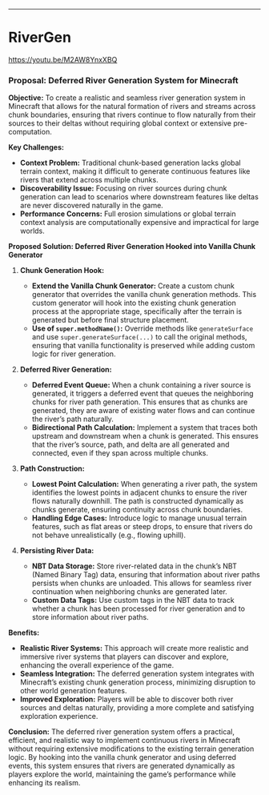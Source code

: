 ---

# RiverGen

https://youtu.be/M2AW8YnxXBQ

### **Proposal: Deferred River Generation System for Minecraft**

**Objective:**
To create a realistic and seamless river generation system in Minecraft that allows for the natural formation of rivers and streams across chunk boundaries, ensuring that rivers continue to flow naturally from their sources to their deltas without requiring global context or extensive pre-computation.

**Key Challenges:**
- **Context Problem:** Traditional chunk-based generation lacks global terrain context, making it difficult to generate continuous features like rivers that extend across multiple chunks.
- **Discoverability Issue:** Focusing on river sources during chunk generation can lead to scenarios where downstream features like deltas are never discovered naturally in the game.
- **Performance Concerns:** Full erosion simulations or global terrain context analysis are computationally expensive and impractical for large worlds.

**Proposed Solution: Deferred River Generation Hooked into Vanilla Chunk Generator**

1. **Chunk Generation Hook:**
   - **Extend the Vanilla Chunk Generator:** Create a custom chunk generator that overrides the vanilla chunk generation methods. This custom generator will hook into the existing chunk generation process at the appropriate stage, specifically after the terrain is generated but before final structure placement.
   - **Use of `super.methodName()`:** Override methods like `generateSurface` and use `super.generateSurface(...)` to call the original methods, ensuring that vanilla functionality is preserved while adding custom logic for river generation.

2. **Deferred River Generation:**
   - **Deferred Event Queue:** When a chunk containing a river source is generated, it triggers a deferred event that queues the neighboring chunks for river path generation. This ensures that as chunks are generated, they are aware of existing water flows and can continue the river’s path naturally.
   - **Bidirectional Path Calculation:** Implement a system that traces both upstream and downstream when a chunk is generated. This ensures that the river’s source, path, and delta are all generated and connected, even if they span across multiple chunks.

3. **Path Construction:**
   - **Lowest Point Calculation:** When generating a river path, the system identifies the lowest points in adjacent chunks to ensure the river flows naturally downhill. The path is constructed dynamically as chunks generate, ensuring continuity across chunk boundaries.
   - **Handling Edge Cases:** Introduce logic to manage unusual terrain features, such as flat areas or steep drops, to ensure that rivers do not behave unrealistically (e.g., flowing uphill).

4. **Persisting River Data:**
   - **NBT Data Storage:** Store river-related data in the chunk’s NBT (Named Binary Tag) data, ensuring that information about river paths persists when chunks are unloaded. This allows for seamless river continuation when neighboring chunks are generated later.
   - **Custom Data Tags:** Use custom tags in the NBT data to track whether a chunk has been processed for river generation and to store information about river paths.

**Benefits:**
- **Realistic River Systems:** This approach will create more realistic and immersive river systems that players can discover and explore, enhancing the overall experience of the game.
- **Seamless Integration:** The deferred generation system integrates with Minecraft’s existing chunk generation process, minimizing disruption to other world generation features.
- **Improved Exploration:** Players will be able to discover both river sources and deltas naturally, providing a more complete and satisfying exploration experience.

**Conclusion:**
The deferred river generation system offers a practical, efficient, and realistic way to implement continuous rivers in Minecraft without requiring extensive modifications to the existing terrain generation logic. By hooking into the vanilla chunk generator and using deferred events, this system ensures that rivers are generated dynamically as players explore the world, maintaining the game’s performance while enhancing its realism.
